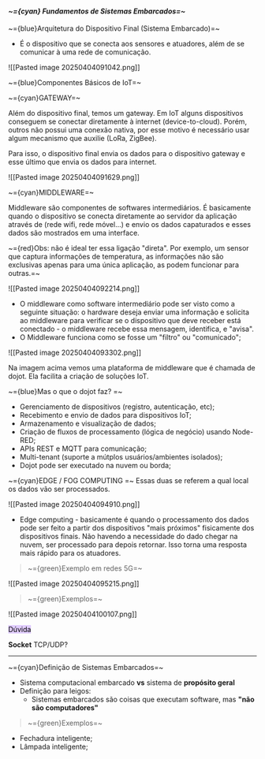 
####                                                 *~={cyan} Fundamentos de Sistemas Embarcados=~*

~={blue}Arquitetura do Dispositivo Final (Sistema Embarcado)=~

-  É o dispositivo que se conecta aos sensores e atuadores, além de se comunicar à uma rede de comunicação.

![[Pasted image 20250404091042.png]]

~={blue}Componentes Básicos de IoT=~

~={cyan}GATEWAY=~

Além do dispositivo final, temos um gateway. Em IoT alguns dispositivos conseguem se conectar diretamente à internet (device-to-cloud). Porém, outros não possui uma conexão nativa, por esse motivo é necessário usar algum mecanismo que auxilie (LoRa, ZigBee).

Para isso, o dispositivo final envia os dados para o dispositivo gateway e esse último que envia os dados para internet.

![[Pasted image 20250404091629.png]]

~={cyan}MIDDLEWARE=~

Middleware são componentes de softwares intermediários. É basicamente quando o dispositivo se conecta diretamente ao servidor da aplicação através de (rede wifi, rede móvel...) e envio os dados capaturados e esses dados são mostrados em uma interface. 

~={red}Obs: não é ideal ter essa ligação "direta". Por exemplo, um sensor que captura informações de temperatura, as informações não são exclusivas apenas para uma única aplicação, as podem funcionar para outras.=~

![[Pasted image 20250404092214.png]]

-  O middleware como software intermediário pode ser visto como a seguinte situação: o hardware deseja enviar uma informação e solicita ao middleware para verificar se o dispositivo que deve receber está conectado - o middleware recebe essa mensagem, identifica, e "avisa". 
-  O Middleware funciona como se fosse um "filtro" ou "comunicado";

![[Pasted image 20250404093302.png]]

Na imagem acima vemos uma plataforma de middleware que é chamada de dojot. Ela facilita a criação de soluções IoT.

~={blue}Mas o que o dojot faz?
=~
-  Gerenciamento de dispositivos (registro, autenticação, etc);
-  Recebimento e envio de dados para dispositivos IoT;
-  Armazenamento e visualização de dados;
-  Criação de fluxos de processamento (lógica de negócio) usando Node-RED;
-  APIs REST e MQTT para comunicação;
-  Multi-tenant (suporte a mútplos usuários/ambientes isolados);
-  Dojot pode ser executado na nuvem ou borda;


~={cyan}EDGE / FOG COMPUTING
=~
Essas duas se referem a qual local os dados vão ser processados.

![[Pasted image 20250404094910.png]]

-  Edge computing - basicamente é quando o processamento dos dados pode ser feito a partir dos dispositivos "mais próximos" fisicamente dos dispositivos finais. Não havendo a necessidade do dado chegar na nuvem, ser processado para depois retornar. Isso torna uma resposta mais rápido para os atuadores.

> ~={green}Exemplo em redes 5G=~

![[Pasted image 20250404095215.png]]

> ~={green}Exemplos=~

![[Pasted image 20250404100107.png]]

<mark style="background: #D2B3FFA6;">Dúvida</mark>

**Socket** TCP/UDP? 

---

~={cyan}Definição de Sistemas Embarcados=~

-  Sistema computacional embarcado **vs** sistema de **propósito geral**
-  Definição para leigos:
	-  Sistemas embarcados são coisas que executam software, mas **"não são computadores"**

> ~={green}Exemplos=~

-  Fechadura inteligente;
-  Lâmpada inteligente;

































































































































